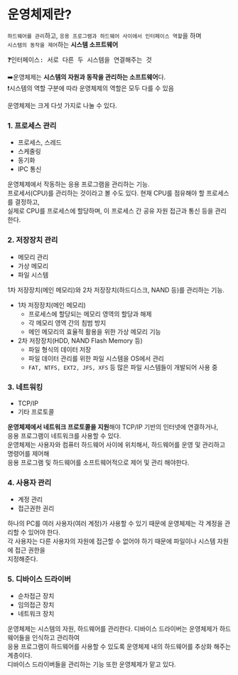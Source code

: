 # 운영체제란?
`하드웨어를 관리`하고, `응용 프로그램과 하드웨어 사이에서 인터페이스 역할`을 하며         
`시스템의 동작을 제어`하는         **시스템 소프트웨어**     

<pre>
❓인터페이스: 서로 다른 두 시스템을 연결해주는 것
</pre>

➡️운영체제는 **시스템의 자원과 동작을 관리하는 소프트웨어**다.       
❗️시스템의 역할 구분에 따라 운영체제의 역할은 모두 다를 수 있음

운영체제는 크게 다섯 가지로 나눌 수 있다.

### 1. 프로세스 관리
- 프로세스, 스레드
- 스케줄링
- 동기화
- IPC 통신

운영체제에서 작동하는 응용 프로그램을 관리하는 기능.       
프로세서(CPU)를 관리하는 것이라고 볼 수도 있다. 현재 CPU를 점유해야 할 프로세스를 결정하고,        
실제로 CPU를 프로세스에 할당하며, 이 프로세스 간 공유 자원 접근과 통신 등을 관리한다.     

### 2. 저장장치 관리
- 메모리 관리
- 가상 메모리
- 파일 시스템

1차 저장장치(메인 메모리)와 2차 저장장치(하드디스크, NAND 등)를 관리하는 기능.       
- 1차 저장장치(메인 메모리)
  - 프로세스에 할당되는 메모리 영역의 할당과 해제
  - 각 메모리 영역 간의 침범 방지
  - 메인 메모리의 효율적 활용을 위한 가상 메모리 기능
- 2차 저장장치(HDD, NAND Flash Memory 등)
  - 파일 형식의 데이터 저장
  - 파일 데이터 관리를 위한 파일 시스템을 OS에서 관리
  - `FAT, NTFS, EXT2, JFS, XFS` 등 많은 파일 시스템들이 개발되어 사용 중

### 3. 네트워킹
- TCP/IP
- 기타 프로토콜

**운영체제에서 네트워크 프로토콜을 지원**해야 TCP/IP 기반의 인터넷에 연결하거나,       
응용 프로그램이 네트워크를 사용할 수 있다.        
운영체제는 사용자와 컴퓨터 하드웨어 사이에 위치해서, 하드웨어를 운영 및 관리하고 명령어를 제어해      
응용 프로그램 및 하드웨어를 소프트웨어적으로 제어 및 관리 해야한다.

### 4. 사용자 관리
- 계정 관리
- 접근권한 권리

하나의 PC를 여러 사용자(여러 계정)가 사용할 수 있기 때문에 운영체제는 각 계정을 관리할 수 있어야 한다.      
각 사용자는 다른 사용자의 자원에 접근할 수 없어야 하기 때문에 파일이나 시스템 자원에 접근 권한을      
지정해준다.

### 5. 디바이스 드라이버
- 순차접근 장치
- 임의접근 장치
- 네트워크 장치

운영체제는 시스템의 자원, 하드웨어를 관리한다. 디바이스 드라이버는 운영체제가 하드웨어들을 인식하고 관리하여        
응용 프로그램이 하드웨어를 사용할 수 있도록 운영체제 내의 하드웨어를 추상화 해주는 계층이다.        
디바이스 드라이버들을 관리하는 기능 또한 운영체제가 맡고 있다.
